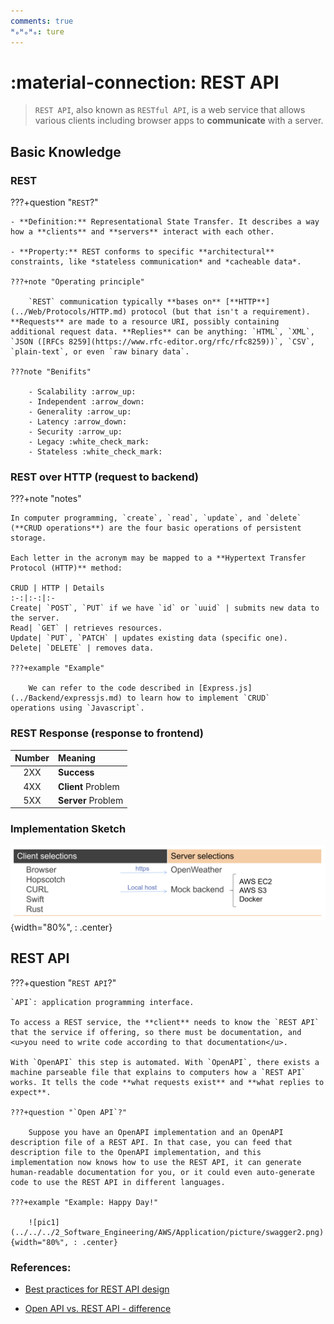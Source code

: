 ```yaml
---
comments: true
ᴴₒᴴₒᴴₒ: ture
---
```


# **:material-connection: REST API**

> `REST API`, also known as `RESTful API`, is a web service that allows various clients
 including browser apps to **communicate** with a server.

## **Basic Knowledge**

### **REST**

???+question "`REST`?"

    - **Definition:** Representational State Transfer. It describes a way how a **clients** and **servers** interact with each other. 
  
    - **Property:** REST conforms to specific **architectural** constraints, like *stateless communication* and *cacheable data*. 

    ???+note "Operating principle"

        `REST` communication typically **bases on** [**HTTP**](../Web/Protocols/HTTP.md) protocol (but that isn't a requirement). **Requests** are made to a resource URI, possibly containing additional request data. **Replies** can be anything: `HTML`, `XML`, `JSON ([RFCs 8259](https://www.rfc-editor.org/rfc/rfc8259))`, `CSV`, `plain-text`, or even `raw binary data`. 

    ???note "Benifits"

        - Scalability :arrow_up:
        - Independent :arrow_down:
        - Generality :arrow_up:
        - Latency :arrow_down:
        - Security :arrow_up:
        - Legacy :white_check_mark:
        - Stateless :white_check_mark:

### **REST over HTTP (request to backend)**

???+note "notes"

    In computer programming, `create`, `read`, `update`, and `delete` (**CRUD operations**) are the four basic operations of persistent storage.

    Each letter in the acronym may be mapped to a **Hypertext Transfer Protocol (HTTP)** method:

    CRUD | HTTP | Details
    :-:|:-:|:-
    Create| `POST`, `PUT` if we have `id` or `uuid` | submits new data to the server.
    Read| `GET` | retrieves resources.
    Update| `PUT`, `PATCH` | updates existing data (specific one).
    Delete| `DELETE` | removes data.

    ???+example "Example"

        We can refer to the code described in [Express.js](../Backend/expressjs.md) to learn how to implement `CRUD`    operations using `Javascript`.

### **REST Response (response to frontend)**

Number | Meaning
:-:|:-
2XX| **Success**
4XX| **Client** Problem
5XX| **Server** Problem


### **Implementation Sketch**

![picture 9](implementaion.png){width="80%", : .center} 

## **REST API**

???+question "`REST API`?"

    `API`: application programming interface.

    To access a REST service, the **client** needs to know the `REST API` that the service if offering, so there must be documentation, and <u>you need to write code according to that documentation</u>. 
    
    With `OpenAPI` this step is automated. With `OpenAPI`, there exists a machine parseable file that explains to computers how a `REST API` works. It tells the code **what requests exist** and **what replies to expect**.

    ???+question "`Open API`?"
    
        Suppose you have an OpenAPI implementation and an OpenAPI description file of a REST API. In that case, you can feed that description file to the OpenAPI implementation, and this implementation now knows how to use the REST API, it can generate human-readable documentation for you, or it could even auto-generate code to use the REST API in different languages.

    ???+example "Example: Happy Day!"

        ![pic1](../../../2_Software_Engineering/AWS/Application/picture/swagger2.png){width="80%", : .center}



### **References:**

- [Best practices for REST API design](https://stackoverflow.blog/2020/03/02/best-practices-for-rest-api-design/)

- [Open API vs. REST API - difference](https://stackoverflow.com/questions/48123867/open-api-vs-rest-api-difference)
